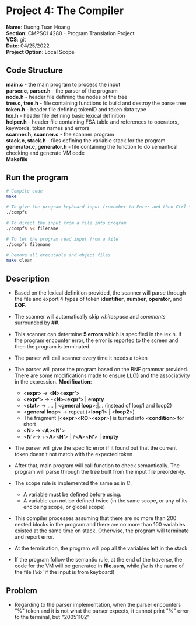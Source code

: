 # Project 4: The Compiler
**Name**:		Duong Tuan Hoang<br>
**Section**: 	CMPSCI 4280 - Program Translation Project<br>
**VCS**:		git<br>
**Date**:		04/25/2022<br>
**Project Option**:	Local Scope<br> 

## Code Structure	
**main.c** - the main program to process the input<br>
**parser.c, parser.h** - the parser of the program<br>
**node.h** - header file defining the nodes of the tree<br>
**tree.c, tree.h** - file containing functions to build and destroy the parse tree<br>
**token.h** - header file defining tokenID and token data type<br>
**lex.h** - header file defining basic lexical definition<br>
**helper.h** - header file containing FSA table and references to operators, keywords, token names and errors<br>
**scanner.h, scanner.c** - the scanner program<br>
**stack.c, stack.h** - files defining the variable stack for the program<br>
**generator.c, generator.h** - file containing the function to do semantical checking and generate VM code<br>
**Makefile** 	

## Run the program
```bash
# Compile code
make

# To give the program keyboard input (remember to Enter and then Ctrl + D to finish the input)
./compfs

# To direct the input from a file into program
./compfs \< filename

# To let the program read input from a file
./compfs filename

# Remove all executable and object files
make clean
```
## Description
- Based on the lexical definition provided, the scanner will parse through the file and export 4 types of token **identifier**, **number**, **operator**, and **EOF**.
- The scanner will automatically skip *whitespace* and *comments* surrounded by **##**.
- This scanner can determine **5 errors** which is specified in the lex.h. If the program encounter error, the error is reported to the screen and then the program is terminated.
- The parser will call scanner every time it needs a token 
- The parser will parse the program based on the BNF grammar provided. There are some modifications made to ensure **LL(1)** and the associativity in the expression. **Modification**: 
	- \<**expr**\> -\> \<**N**\>\<**expr'**\>
	- \<**expr'**\> -\> -\<**N**\>\<**expr'**\> | **empty**
	- \<**stat**\> -\> .... | \<**general loop**\>;|... (instead of loop1 and loop2)
	- \<**general loop**\> -\> repeat (\<**loop1**\> | \<**loop2**\>)
	- The fragment [\<**expr**\>\<**RO**\>\<**expr**\>] is turned into \<**condition**\> for short
	- \<**N**\> -\> \<**A**\>\<**N'**\>
	- \<**N'**\>-\> +\<**A**\>\<**N'**\> | /\<**A**\>\<**N'**\> | **empty**
 
- The parser will give the specific error if it found out that the current token doesn't not match with the expected token	
- After that, main program will call function to check semantically. The program will parse through the tree built from the input file preorder-ly. 
- The scope rule is implemented the same as in C. 
	- A variable must be defined before using. 
	- A variable can not be defined twice (in the same scope, or any of its enclosing scope, or global scope)
- This compiler processes assuming that there are no more than 200 nested blocks in the program and there are no more than 100 variables existed at the same time on stack. Otherwise, the program will terminate and report error.
- At the termination, the program will pop all the variables left in the stack
- If the program follow the semantic rule, at the end of the traverse, the code for the VM will be generated in **file.asm**, while *file* is the name of the file (*'kb'* if the input is from keyboard)

## Problem
- Regarding to the parser implementation, when the parser encounters "%" token and it is not what the parser expects, it cannot print "%" error to the terminal, but "20051102"
